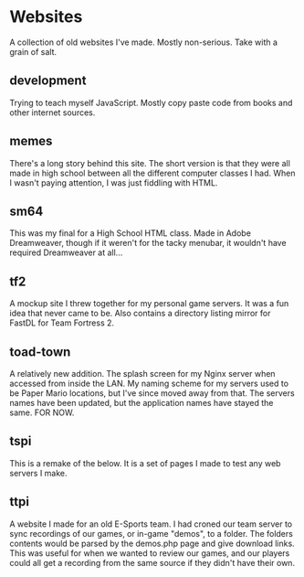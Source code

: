 Websites
=============
A collection of old websites I've made.
Mostly non-serious. Take with a grain of salt.

development
-------------
Trying to teach myself JavaScript. Mostly copy
paste code from books and other internet sources.

memes
-------------
There's a long story behind this site. The short
version is that they were all made in high school
between all the different computer classes I had.
When I wasn't paying attention, I was just fiddling
with HTML.

sm64
-------------
This was my final for a High School HTML class.
Made in Adobe Dreamweaver, though if it weren't for
the tacky menubar, it wouldn't have required
Dreamweaver at all...

tf2
-------------
A mockup site I threw together for my personal game
servers. It was a fun idea that never came to be.
Also contains a directory listing mirror for FastDL
for Team Fortress 2.

toad-town
-------------
A relatively new addition. The splash screen for my
Nginx server when accessed from inside the LAN.
My naming scheme for my servers used to be
Paper Mario locations, but I've since moved away
from that. The servers names have been updated, but
the application names have stayed the same. FOR NOW.

tspi
-------------
This is a remake of the below. It is a set of pages
I made to test any web servers I make.

ttpi
-------------
A website I made for an old E-Sports team. I had croned
our team server to sync recordings of our games, or
in-game "demos", to a folder. The folders contents would
be parsed by the demos.php page and give download links.
This was useful for when we wanted to review our games,
and our players could all get a recording from the same
source if they didn't have their own.
